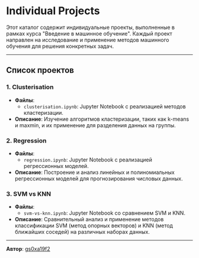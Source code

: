 # Individual Projects

Этот каталог содержит индивидуальные проекты, выполненные в рамках курса "Введение в машинное обучение". Каждый проект направлен на исследование и применение методов машинного обучения для решения конкретных задач.

---

## Список проектов

### 1. **Clusterisation**
- **Файлы**:
  - `clusterisation.ipynb`: Jupyter Notebook с реализацией методов кластеризации.
- **Описание**: Изучение алгоритмов кластеризации, таких как k-means и maxmin, и их применение для разделения данных на группы.

### 2. **Regression**
- **Файлы**:
  - `regression.ipynb`: Jupyter Notebook с реализацией регрессионных моделей.
- **Описание**: Построение и анализ линейных и полиномиальных регрессионных моделей для прогнозирования числовых данных.

### 3. **SVM vs KNN**
- **Файлы**:
  - `svm-vs-knn.ipynb`: Jupyter Notebook со сравнением SVM и KNN.
- **Описание**: Сравнительный анализ и применение методов классификации SVM (метод опорных векторов) и KNN (метод ближайших соседей) на различных наборах данных.

---

**Автор**: [gs0xa19f2](https://github.com/gs0xa19f2)
